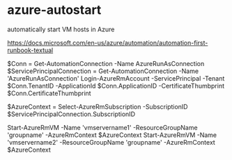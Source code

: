# azure-autostart
automatically start VM hosts in Azure

https://docs.microsoft.com/en-us/azure/automation/automation-first-runbook-textual

$Conn = Get-AutomationConnection -Name AzureRunAsConnection
$ServicePrincipalConnection = Get-AutomationConnection -Name 'AzureRunAsConnection'
Login-AzureRmAccount -ServicePrincipal -Tenant $Conn.TenantID -ApplicationId $Conn.ApplicationID -CertificateThumbprint $Conn.CertificateThumbprint

$AzureContext = Select-AzureRmSubscription -SubscriptionID $ServicePrincipalConnection.SubscriptionID

Start-AzureRmVM -Name 'vmservername1' -ResourceGroupName 'groupname' -AzureRmContext $AzureContext
Start-AzureRmVM -Name 'vmservername2' -ResourceGroupName 'groupname' -AzureRmContext $AzureContext
